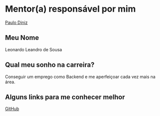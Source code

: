 # Mentor(a) responsável por mim

[Paulo Diniz](https://github.com/training-center/mentoria/blob/master/mentores/perfis/paulo_diniz.md)

## Meu Nome

Leonardo Leandro de Sousa

## Qual meu sonho na carreira?

Conseguir um emprego como Backend e me aperfeiçoar cada vez mais na área.

## Alguns links para me conhecer melhor

[GitHub](https://github.com/leonardolsousa)